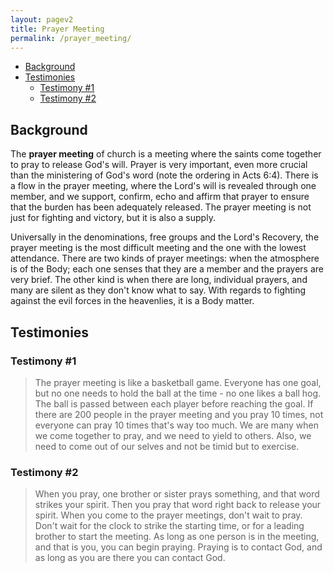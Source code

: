 ```yaml
---
layout: pagev2
title: Prayer Meeting
permalink: /prayer_meeting/
---
```

- [Background](#background)
- [Testimonies](#testimonies)
  - [Testimony #1](#testimony-1)
  - [Testimony #2](#testimony-2)

## Background

The **prayer meeting** of church is a meeting where the saints come together to pray to release God's will. Prayer is very important, even more crucial than the ministering of God's word (note the ordering in Acts 6:4). There is a flow in the prayer meeting, where the Lord's will is revealed through one member, and we support, confirm, echo and affirm that prayer to ensure that the burden has been adequately released. The prayer meeting is not just for fighting and victory, but it is also a supply.

Universally in the denominations, free groups and the Lord's Recovery, the prayer meeting is the most difficult meeting and the one with the lowest attendance. There are two kinds of prayer meetings: when the atmosphere is of the Body; each one senses that they are a member and the prayers are very brief. The other kind is when there are long, individual prayers, and many are silent as they don't know what to say. With regards to fighting against the evil forces in the heavenlies, it is a Body matter.

## Testimonies

### Testimony #1

>The prayer meeting is like a basketball game. Everyone has one goal, but no one needs to hold the ball at the time - no one likes a ball hog. The ball is passed between each player before reaching the goal. If there are 200 people in the prayer meeting and you pray 10 times, not everyone can pray 10 times that's way too much. We are many when we come together to pray, and we need to yield to others. Also, we need to come out of our selves and not be timid but to exercise. 

### Testimony #2

>When you pray, one brother or sister prays something, and that word strikes your spirit. Then you pray that word right back to release your spirit. When you come to the prayer meetings, don't wait to pray. Don't wait for the clock to strike the starting time, or for a leading brother to start the meeting. As long as one person is in the meeting, and that is you, you can begin praying. Praying is to contact God, and as long as you are there you can contact God. 